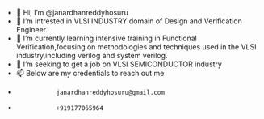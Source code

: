 - 👋 Hi, I’m @janardhanreddyhosuru
- 👀 I’m intrested in VLSI INDUSTRY domain of Design and Verification Engineer.
- 🌱 I’m currently learning intensive training in Functional Verification,focusing on methodologies and techniques used in the VLSI industry,including verilog and system verilog.
- 💞️ I’m seeking to get a job  on VLSI SEMICONDUCTOR industry
- 📫 Below are my credentials to reach out me
-                janardhanreddyhosuru@gmail.com
-                +919177065964
<!---
janardhanreddyhosuru/janardhanreddyhosuru is a ✨ special ✨ repository because its `README.md` (this file) appears on your GitHub profile.
You can click the Preview link to take a look at your changes.
--->

